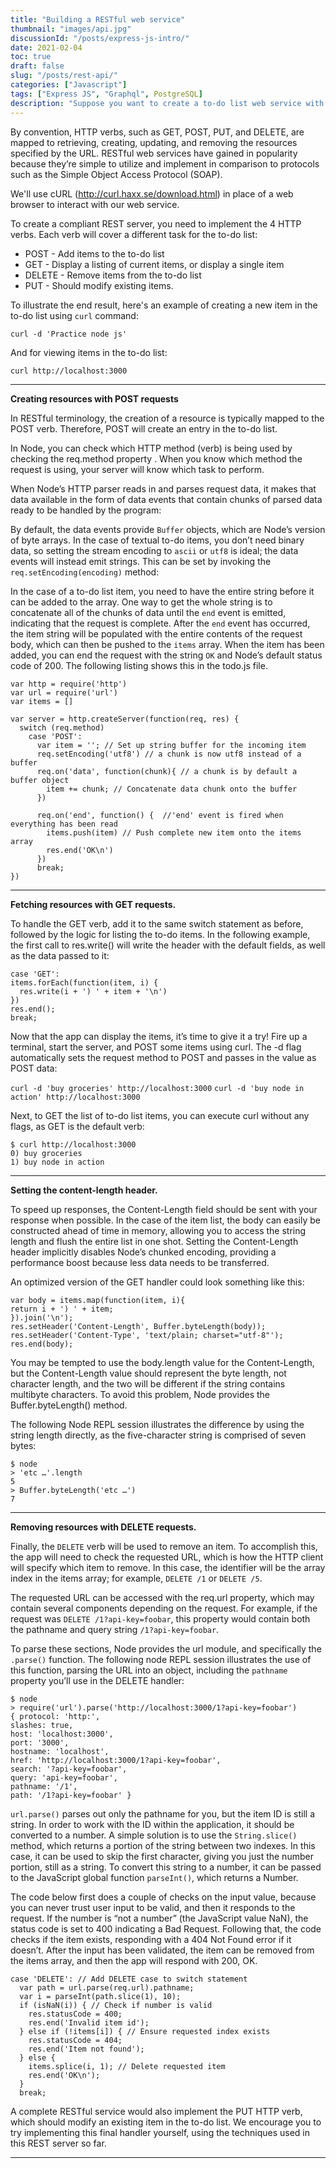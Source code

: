 ```yaml
---
title: "Building a RESTful web service"
thumbnail: "images/api.jpg"
discussionId: "/posts/express-js-intro/"
date: 2021-02-04
toc: true
draft: false
slug: "/posts/rest-api/"
categories: ["Javascript"]
tags: ["Express JS", "Graphql", PostgreSQL]
description: "Suppose you want to create a to-do list web service with Node, involving thhe typical create, read, update and delete(CRUD) actions. These actions can be implemented in many ways, but in this article we'll focus on  creating a RESTful web service "
---
```

By convention, HTTP verbs, such as GET, POST, PUT, and DELETE, are mapped to retrieving, creating, updating, and removing the resources specified by the URL. RESTful web services have gained in popularity because they’re simple to utilize and implement in comparison to protocols such as the Simple Object Access Protocol (SOAP).

We'll use cURL (http://curl.haxx.se/download.html) in place of a web browser to interact with our web service.

To create a compliant REST server, you need to implement the 4 HTTP verbs. Each verb will cover a different task for the to-do list:

- POST - Add items to the to-do list
- GET - Display a listing of current items, or display a single item
- DELETE - Remove items from the to-do list
- PUT - Should modify existing items.

To illustrate the end result, here's an example of creating a new item in the to-do list using `curl` command:

`curl -d 'Practice node js'`

And for viewing items in the to-do list:

`curl http://localhost:3000`

---

**Creating resources with POST requests**

In RESTful terminology, the creation of a resource is typically mapped to the POST
verb. Therefore, POST will create an entry in the to-do list.

In Node, you can check which HTTP method (verb) is being used by checking the
req.method property  . When you know which method the
request is using, your server will know which task to perform.

When Node’s HTTP parser reads in and parses request data, it makes that data
available in the form of data events that contain chunks of parsed data ready to be
handled by the program:

By default, the data events provide `Buffer` objects, which are Node’s version of byte
arrays. In the case of textual to-do items, you don’t need binary data, so setting the
stream encoding to `ascii` or `utf8` is ideal; the data events will instead emit strings.
This can be set by invoking the `req.setEncoding(encoding)` method:

In the case of a to-do list item, you need to have the entire string before it can be
added to the array. One way to get the whole string is to concatenate all of the chunks
of data until the `end` event is emitted, indicating that the request is complete. After the
`end` event has occurred, the item string will be populated with the entire contents of
the request body, which can then be pushed to the `items` array. When the item has
been added, you can end the request with the string `OK` and Node’s default status code
of 200. The following listing shows this in the todo.js file.

```
var http = require('http')
var url = require('url')
var items = []

var server = http.createServer(function(req, res) {
  switch (req.method)
    case 'POST':
      var item = ''; // Set up string buffer for the incoming item
      req.setEncoding('utf8') // a chunk is now utf8 instead of a buffer
      req.on('data', function(chunk){ // a chunk is by default a buffer object
        item += chunk; // Concatenate data chunk onto the buffer
      })

      req.on('end', function() {  //'end' event is fired when everything has been read
        items.push(item) // Push complete new item onto the items array
        res.end('OK\n')
      })
      break;
})
```

---

**Fetching resources with GET requests.**

To handle the GET verb, add it to the same switch statement as before, followed by the logic for listing the to-do items. In the following example, the first call to res.write() will write the header with the default fields, as well as the data passed to it:

```
case 'GET':
items.forEach(function(item, i) {
  res.write(i + ') ' + item + '\n')
})
res.end();
break;
```
Now that the app can display the items, it’s time to give it a try! Fire up a terminal,
start the server, and POST some items using curl. The -d flag automatically sets the
request method to POST and passes in the value as POST data:

`curl -d 'buy groceries' http://localhost:3000`
`curl -d 'buy node in action' http://localhost:3000`

Next, to GET the list of to-do list items, you can execute curl without any flags, as GET is
the default verb:

```
$ curl http://localhost:3000
0) buy groceries
1) buy node in action

```
---

**Setting the content-length header.**

To speed up responses, the Content-Length field should be sent with your response
when possible. In the case of the item list, the body can easily be constructed ahead of
time in memory, allowing you to access the string length and flush the entire list in
one shot. Setting the Content-Length header implicitly disables Node’s chunked
encoding, providing a performance boost because less data needs to be transferred.

An optimized version of the GET handler could look something like this:

```
var body = items.map(function(item, i){
return i + ') ' + item;
}).join('\n');
res.setHeader('Content-Length', Buffer.byteLength(body));
res.setHeader('Content-Type', 'text/plain; charset="utf-8"');
res.end(body);
```
You may be tempted to use the body.length value for the Content-Length, but the
Content-Length value should represent the byte length, not character length, and the
two will be different if the string contains multibyte characters. To avoid this problem,
Node provides the Buffer.byteLength() method.

The following Node REPL session illustrates the difference by using the string
length directly, as the five-character string is comprised of seven bytes:

```
$ node
> 'etc …'.length
5
> Buffer.byteLength('etc …')
7
```
---

**Removing resources with DELETE requests.**

Finally, the `DELETE` verb will be used to remove an item. To accomplish this, the app
will need to check the requested URL, which is how the HTTP client will specify which
item to remove. In this case, the identifier will be the array index in the items array;
for example, `DELETE /1` or `DELETE /5`.

The requested URL can be accessed with the req.url property, which may contain
several components depending on the request. For example, if the request was `DELETE
/1?api-key=foobar`, this property would contain both the pathname and query string
`/1?api-key=foobar`.

To parse these sections, Node provides the url module, and specifically the
`.parse()` function. The following node REPL session illustrates the use of this function,
parsing the URL into an object, including the `pathname` property you’ll use in the
DELETE handler:

```
$ node
> require('url').parse('http://localhost:3000/1?api-key=foobar')
{ protocol: 'http:',
slashes: true,
host: 'localhost:3000',
port: '3000',
hostname: 'localhost',
href: 'http://localhost:3000/1?api-key=foobar',
search: '?api-key=foobar',
query: 'api-key=foobar',
pathname: '/1',
path: '/1?api-key=foobar' }

```

`url.parse()` parses out only the pathname for you, but the item ID is still a string. In
order to work with the ID within the application, it should be converted to a number.
A simple solution is to use the `String.slice()` method, which returns a portion of
the string between two indexes. In this case, it can be used to skip the first character,
giving you just the number portion, still as a string. To convert this string to a number,
it can be passed to the JavaScript global function `parseInt()`, which returns a Number.

The code below first does a couple of checks on the input value, because you can never
trust user input to be valid, and then it responds to the request. If the number is “not
a number” (the JavaScript value NaN), the status code is set to 400 indicating a Bad
Request. Following that, the code checks if the item exists, responding with a 404 Not
Found error if it doesn’t. After the input has been validated, the item can be removed
from the items array, and then the app will respond with 200, OK.

```
case 'DELETE': // Add DELETE case to switch statement
  var path = url.parse(req.url).pathname;
  var i = parseInt(path.slice(1), 10);
  if (isNaN(i)) { // Check if number is valid
    res.statusCode = 400;
    res.end('Invalid item id');
  } else if (!items[i]) { // Ensure requested index exists
    res.statusCode = 404;
    res.end('Item not found');
  } else {
    items.splice(i, 1); // Delete requested item
    res.end('OK\n');
  }
  break;
```

A complete RESTful service would also implement the PUT HTTP verb, which
should modify an existing item in the to-do list. We encourage you to try implementing
this final handler yourself, using the techniques used in this REST server so far.

---

